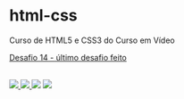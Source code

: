 # html-css
  Curso de HTML5 e CSS3 do Curso em Vídeo
<br>
<p>
<a href="https://felipejlc.github.io/html-css/desafios/d014/index.html" target="blank"> Desafio 14 - último desafio feito</a>
</p>

<br>

<a href="https://felipejlc.github.io/html-css/exercicios/ex026/mq005/index.html" target="blank"> 
   <img src="https://felipejlc.github.io/html-css/exercicios/imagens/meusite_ex026.PNG"> 
</a>

<a href="https://felipejlc.github.io/projeto-login/index.html" target="blank"> 
   <img src="https://felipejlc.github.io/html-css/exercicios/imagens/tela_login_proj.PNG"> 
</a>

<img src="https://felipejlc.github.io/html-css/exercicios/imagens/google.png">
<img src="https://felipejlc.github.io/html-css/exercicios/imagens/tela_login_proj.png">